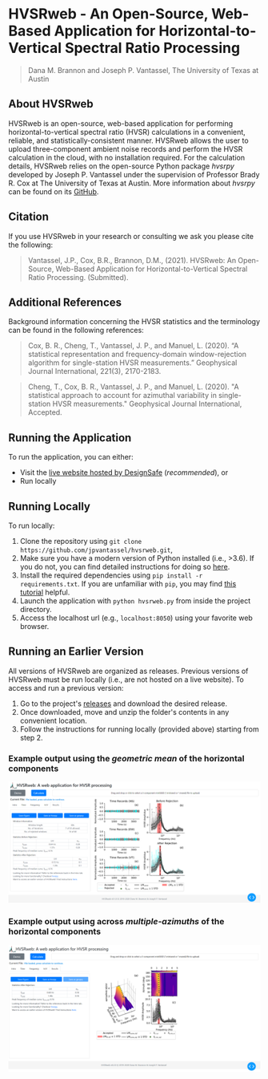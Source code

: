 # HVSRweb - An Open-Source, Web-Based Application for Horizontal-to-Vertical Spectral Ratio Processing

> Dana M. Brannon and Joseph P. Vantassel, The University of Texas at Austin

## About HVSRweb

HVSRweb is an open-source, web-based application for performing
horizontal-to-vertical spectral ratio (HVSR) calculations in a convenient,
reliable, and statistically-consistent manner. HVSRweb allows the user to
upload three-component ambient noise records and perform the HVSR calculation in
the cloud, with no installation required. For the calculation details,
HVSRweb relies on the open-source Python package _hvsrpy_ developed by
Joseph P. Vantassel under the supervision of Professor Brady R. Cox at The
University of Texas at Austin. More information about  _hvsrpy_ can be found
on its [GitHub](https://github.com/jpvantassel/hvsrpy).

## Citation

If you use HVSRweb in your research or consulting we ask you
please cite the following:

> Vantassel, J.P., Cox, B.R., Brannon, D.M., (2021). HVSRweb: An Open-Source,
Web-Based Application for Horizontal-to-Vertical Spectral Ratio Processing.
(Submitted).

## Additional References

Background information concerning the HVSR statistics and the terminology can be
found in the following references:

>Cox, B. R., Cheng, T., Vantassel, J. P., and Manuel, L. (2020).
“A statistical representation and frequency-domain
window-rejection algorithm for single-station HVSR measurements.”
Geophysical Journal International, 221(3), 2170-2183.

>Cheng, T., Cox, B. R., Vantassel, J. P., and Manuel, L. (2020).
"A statistical approach to account for azimuthal variability in
single-station HVSR measurements." Geophysical Journal
International, Accepted.

## Running the Application

To run the application, you can either:

- Visit the [live website hosted by DesignSafe](https://hvsrweb.designsafe-ci.org/) (_recommended_), or
- Run locally

## Running Locally

To run locally:

1. Clone the repository using `git clone https://github.com/jpvantassel/hvsrweb.git`,
2. Make sure you have a modern version of Python installed (i.e., >3.6). If you
do not, you can find detailed instructions for doing so
[here](https://jpvantassel.github.io/python3-course/#/intro/installing_python).
3. Install the required dependencies using `pip install -r requirements.txt`.
If you are unfamiliar with `pip`, you may find
[this tutorial](https://jpvantassel.github.io/python3-course/#/intro/pip)
helpful.
4. Launch the application with `python hvsrweb.py` from inside the project
directory.
5. Access the localhost url (e.g., `localhost:8050`) using your favorite web
browser.

## Running an Earlier Version

All versions of HVSRweb are organized as releases. Previous versions of HVSRweb
must be run locally (i.e., are not hosted on a live website). To access and run
a previous version:

1. Go to the project's
[releases](https://github.com/jpvantassel/hvsrweb/releases) and download the
desired release.
2. Once downloaded, move and unzip the folder's contents in any convenient
location.
3. Follow the instructions for running locally (provided above) starting
from step 2.

### Example output using the _geometric mean_ of the horizontal components

![gm](https://github.com/jpvantassel/hvsrweb/blob/master/img/hvsrweb_gm_screenshot.png?raw=true)

### Example output using across _multiple-azimuths_ of the horizontal components

![az](https://github.com/jpvantassel/hvsrweb/blob/master/img/hvsrweb_az_screenshot.png?raw=true)
